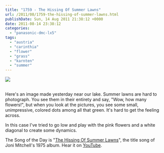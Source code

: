 ```yaml
---
title: "1759 - The Hissing Of Summer Lawns"
url: /2011/08/1759-the-hissing-of-summer-lawns.html
publishDate: Sun, 14 Aug 2011 21:38:12 +0000
date: 2011-08-14 23:38:12
categories: 
  - "panasonic-dmc-lx5"
tags: 
  - "austria"
  - "carinthia"
  - "flower"
  - "grass"
  - "karnten"
  - "summer"
---
```

<div class="container">
<div class="center"><a target="_blank" href="https://d25zfm9zpd7gm5.cloudfront.net/1200x1200/2011/20110813_160427_ps.jpg"><img src="https://d25zfm9zpd7gm5.cloudfront.net/0600x0600/2011/20110813_160427_ps.jpg" /></a></div>
</div>
<br />

Here's an image made yesterday near our lake. Summer lawns are hard to photograph. You see them in their entirety and say, "Wow, how many flowers!", but when you look at the pictures, you see some small, unimpressive, colored dots among all that green. It's hard to get the feeling across.

 In this case I've tried to go low and play with the pink flowers and a white diagonal to create some dynamics.

The Song of the Day is "<a href="http://www.lyricsmode.com/lyrics/j/joni_mitchell/the_hissing_of_summer_lawns.html" target="_blank">The Hissing Of Summer Lawns</a>", the title song of Joni Mitchell's 1975 album. Hear it on <a href="http://www.youtube.com/watch?gl=US&v=qaXpREI_CqU" target="_blank">YouTube</a>.
